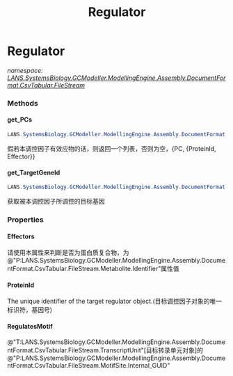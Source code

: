 ﻿---
title: Regulator
---

# Regulator
_namespace: [LANS.SystemsBiology.GCModeller.ModellingEngine.Assembly.DocumentFormat.CsvTabular.FileStream](N-LANS.SystemsBiology.GCModeller.ModellingEngine.Assembly.DocumentFormat.CsvTabular.FileStream.html)_





### Methods

#### get_PCs
```csharp
LANS.SystemsBiology.GCModeller.ModellingEngine.Assembly.DocumentFormat.CsvTabular.FileStream.Regulator.get_PCs
```
假若本调控因子有效应物的话，则返回一个列表，否则为空，{PC, {ProteinId, Effector}}

#### get_TargetGeneId
```csharp
LANS.SystemsBiology.GCModeller.ModellingEngine.Assembly.DocumentFormat.CsvTabular.FileStream.Regulator.get_TargetGeneId
```
获取被本调控因子所调控的目标基因


### Properties

#### Effectors
请使用本属性来判断是否为蛋白质复合物，为@"P:LANS.SystemsBiology.GCModeller.ModellingEngine.Assembly.DocumentFormat.CsvTabular.FileStream.Metabolite.Identifier"属性值
#### ProteinId
The unique identifier of the target regulator object.(目标调控因子对象的唯一标识符，基因号)
#### RegulatesMotif
@"T:LANS.SystemsBiology.GCModeller.ModellingEngine.Assembly.DocumentFormat.CsvTabular.FileStream.TranscriptUnit"[目标转录单元对象]的@"P:LANS.SystemsBiology.GCModeller.ModellingEngine.Assembly.DocumentFormat.CsvTabular.FileStream.MotifSite.Internal_GUID"
